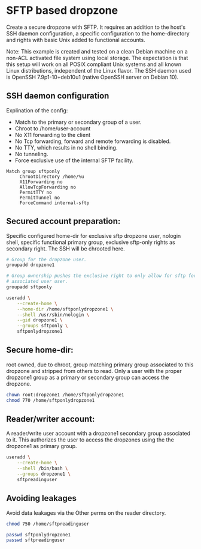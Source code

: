 # SFTP based dropzone

Create a secure dropzone with SFTP. It requires an addition to the host's SSH daemon configuration, a specific configuration to the home-directory and rights with basic Unix added to functional accounts.

Note: This example is created and tested on a clean Debian machine on a non-ACL activated file system using local storage. The expectation is that this setup will work on all POSIX compliant Unix systems and all known Linux distributions, independent of the Linux flavor. The SSH daemon used is OpenSSH 7.9p1-10+deb10u1 (native OpenSSH server on Debian 10).


## SSH daemon configuration
Explination of the config:
- Match to the primary or secondary group of a user.
- Chroot to /home/user-account
- No X11 forwarding to the client
- No Tcp forwarding, forward and remote forwarding is disabled.
- No TTY, which results in no shell binding.
- No tunneling.
- Force exclusive use of the internal SFTP facility.

```
Match group sftponly
     ChrootDirectory /home/%u
     X11Forwarding no
     AllowTcpForwarding no
     PermitTTY no
     PermitTunnel no
     ForceCommand internal-sftp
```

## Secured account preparation:
Specific configured home-dir for exclusive sftp dropzone user, nologin shell, specific functional primary group, exclusive sftp-only rights as secondary right. The SSH will be chrooted here.

```bash
# Group for the dropzone user.
groupadd dropzone1

# Group ownership pushes the exclusive right to only allow for sftp for the
# associated user user.
groupadd sftponly

useradd \
    --create-home \
    --home-dir /home/sftponlydropzone1 \
    --shell /usr/sbin/nologin \
    --gid dropzone1 \
    --groups sftponly \
    sftponlydropzone1
```

## Secure home-dir:
root owned, due to chroot, group matching primary group associated to this dropzone and stripped from others to read. Only a user with the proper dropzone1 group as a primary or secondary group can access the dropzone.
```bash
chown root:dropzone1 /home/sftponlydropzone1
chmod 770 /home/sftponlydropzone1
```

## Reader/writer account:
A reader/write user account with a dropzone1 secondary group associated to it. This authorizes the user to access the dropzones using the the dropzone1 as primary group.
```bash
useradd \
    --create-home \
    --shell /bin/bash \
    --groups dropzone1 \
    sftpreadinguser
```

## Avoiding leakages
Avoid data leakages via the Other perms on the reader directory.
```bash
chmod 750 /home/sftpreadinguser

passwd sftponlydropzone1
passwd sftpreadinguser
```

